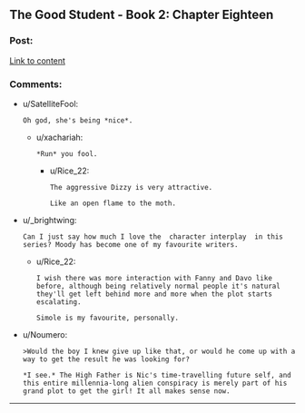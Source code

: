 ## The Good Student - Book 2: Chapter Eighteen

### Post:

[Link to content](http://moodylit.com/the-good-student-table-of-contents/book-2-chapter-eighteen)

### Comments:

- u/SatelliteFool:
  ```
  Oh god, she's being *nice*.
  ```

  - u/xachariah:
    ```
    *Run* you fool.
    ```

    - u/Rice_22:
      ```
      The aggressive Dizzy is very attractive.

      Like an open flame to the moth.
      ```

- u/_brightwing:
  ```
  Can I just say how much I love the  character interplay  in this series? Moody has become one of my favourite writers.
  ```

  - u/Rice_22:
    ```
    I wish there was more interaction with Fanny and Davo like before, although being relatively normal people it's natural they'll get left behind more and more when the plot starts escalating.

    Simole is my favourite, personally.
    ```

- u/Noumero:
  ```
  >Would the boy I knew give up like that, or would he come up with a way to get the result he was looking for?

  *I see.* The High Father is Nic's time-travelling future self, and this entire millennia-long alien conspiracy is merely part of his grand plot to get the girl! It all makes sense now.
  ```

---

